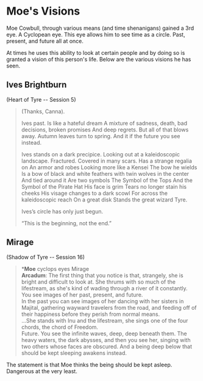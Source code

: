 # Moe's Visions
Moe Cowbull, through various means (and time shenanigans) gained a 3rd eye. A Cyclopean eye. This eye allows him to see time as a circle. Past, present, and future all at once.

At times he uses this ability to look at certain people and by doing so is granted a vision of this person's life. Below are the various visions he has seen.

## Ives Brightburn
(Heart of Tyre -- Session 5)

>(Thanks, Canna).
>
> Ives past.
Is like a hateful dream
A mixture of sadness, death, bad decisions, broken promises
And deep regrets.
But all of that blows away.
Autumn leaves turn to spring.
And it if the future you see instead.
>
> Ives stands on a dark precipice. Looking out at a kaleidoscopic landscape.
Fractured.
Covered in many scars.
Has a strange regalia on
An armor and robes
Looking more like a Kensei
The bow he wields
Is a bow of black and white feathers with twin wolves in the center
And tied around it
Are two symbols
The Symbol of the Tops
And the Symbol of the Pirate Hat
His face is grim
Tears no longer stain his cheeks
His visage changes to a dark scowl
For across the kaleidoscopic reach
On a great disk
Stands the great wizard Tyre.
>
> Ives’s circle has only just begun.
>
> “This is the beginning, not the end.”

## Mirage

(Shadow of Tyre -- Session 16)

> ***Moe** cyclops eyes Mirage<br>
> **Arcadum**: The first thing that you notice is that, strangely, she is bright and difficult to look at. She thrums with so much of the lifestream, as she's kind of wading through a river of it constantly. You see images of her past, present, and future.<br>
In the past you can see images of her dancing with her sisters in Majital, gathering wayward travelers from the road, and feeding off of their happiness before they perish from normal means.<br>
...She stands with Inu and the lifestream, she sings one of the four chords, the chord of Freedom.<br>
Future. You see the infinite waves, deep, deep beneath them. The heavy waters, the dark abysses, and then you see her, singing with two others whose faces are obscured. And a being deep below that should be kept sleeping awakens instead.

The statement is that Moe thinks the being should be kept asleep. Dangerous at the very least.
